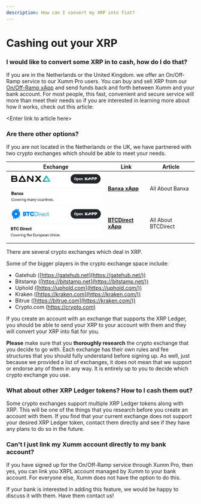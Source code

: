 ```yaml
---
description: How can I convert my XRP into fiat?
---
```


# Cashing out your XRP

### **I would like to convert some XRP in to cash, how do I do that?**

If you are in the Netherlands or the United Kingdom. we offer an On/Off-Ramp service to our Xumm Pro users. You can buy and sell XRP from our [On/Off-Ramp xApp](https://xumm.app/detect/xapp:xumm.onofframp) and send funds back and forth between Xumm and your bank account. For most people, this fast, convenient and secure service will more than meet their needs so if you are interested in learning more about how it works, check out this article:

\<Enter link to article here>

### **Are there other options?**

If you are not located in the Netherlands or the UK, we have partnered with two crypto exchanges which should be able to meet your needs.

| Exchange                                | Link                                                                           | Article             |
| --------------------------------------- | ------------------------------------------------------------------------------ | ------------------- |
| ![](../.gitbook/assets/image.png)       | ****[**Banxa xApp**](https://xumm.app/detect/xapp:banxa.onofframp)****         | All About Banxa     |
| ![](<../.gitbook/assets/image (5).png>) | ****[**BTCDirect xApp**](https://xumm.app/detect/xapp:btcdirect.onofframp)**** | All About BTCDirect |
|                                         |                                                                                |                     |

There are several crypto exchanges which deal in XRP.

Some of the bigger players in the crypto exchange space include:

* Gatehub ([https://gatehub.net](https://gatehub.net/))
* Bitstamp ([https://bitstamp.net](https://bitstamp.net/))
* Uphold ([https://uphold.com](https://uphold.com/))
* Kraken ([https://kraken.com](https://kraken.com/))
* Bitrue ([https://bitrue.com](https://kraken.com/))
* Crypto.com ([https://crypto.com)](https://kraken.com/)

If you create an account with an exchange that supports the XRP Ledger, you should be able to send your XRP to your account with them and they will convert your XRP into fiat for you.

**Please** make sure that you **thoroughly research** the crypto exchange that you decide to go with. Each exchange has their own rules and fee structures that you should fully understand before signing up. As well, just because we provided a list of exchanges, it does not mean that we support or endorse any of them in any way. It is entirely up to you to decide which crypto exchange you use.

&#x20;

### **What about other XRP Ledger tokens? How to I cash them out?**

Some crypto exchanges support multiple XRP Ledger tokens along with XRP. This will be one of the things that you research before you create an account with them. If you find that your current exchange does not support your desired XRP Ledger token, contact them directly and see if they have any plans to do so in the future.

&#x20;

### **Can't I just link my Xumm account directly to my bank account?**

If you have signed up for the On/Off-Ramp service through Xumm Pro, then yes, you can link you XRPL account managed by Xumm to your bank account. For everyone else, Xumm does not have the option to do this.

If your bank is interested in adding this feature, we would be happy to discuss it with them. Have them contact us!

&#x20;
